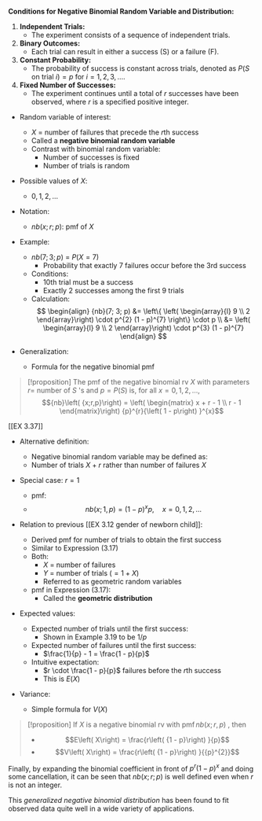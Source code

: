 **Conditions for Negative Binomial Random Variable and Distribution:**
1. **Independent Trials:**
	- The experiment consists of a sequence of independent trials.
1. **Binary Outcomes:**
	- Each trial can result in either a success (S) or a failure (F).
1. **Constant Probability:**
	- The probability of success is constant across trials, denoted as $P(S \text{ on trial } i) = p$ for $i = 1, 2, 3, \ldots$.
1. **Fixed Number of Successes:**
	- The experiment continues until a total of $r$ successes have been observed, where $r$ is a specified positive integer.
- Random variable of interest: 
	- $X$ = number of failures that precede the $r$th success
	- Called a **negative binomial random variable**
	- Contrast with binomial random variable:
		- Number of successes is fixed
		- Number of trials is random
- Possible values of $X$: 
	- $0, 1, 2, \ldots$
- Notation:
	- ${nb}(x; r; p)$: pmf of $X$

- Example:
	- ${nb}(7; 3; p)$ = $P(X = 7)$
		- Probability that exactly 7 failures occur before the 3rd success
    - Conditions:
		- 10th trial must be a success
		- Exactly 2 successes among the first 9 trials
	- Calculation:
$$
	\begin{align}
      {nb}(7; 3; p) 
      &= \left\{ \left( \begin{array}{l} 9 \\ 2 \end{array}\right) \cdot p^{2} (1 - p)^{7} \right\} \cdot p \\
      &= \left( \begin{array}{l} 9 \\ 2 \end{array}\right) \cdot p^{3} (1 - p)^{7}
    \end{align}
$$
- Generalization:
	- Formula for the negative binomial pmf


> [!proposition]
The pmf of the negative binomial rv $X$ with parameters $r =$ number of
$S$ 's and $p = P\left( S\right)$ is, for all $x = 0,1,2,\ldots$,
$${nb}\left( {x;r,p}\right) = \left( \begin{matrix} x + r - 1 \\ r - 1 \end{matrix}\right) {p}^{r}{\left( 1 - p\right) }^{x}$$

[[EX 3.37]] 

- Alternative definition:
	- Negative binomial random variable may be defined as:
    - Number of trials $X + r$ rather than number of failures $X$
- Special case: $r = 1$
	- pmf:
    - $$
    {nb}(x; 1, p) = (1 - p)^{x} p, \quad x = 0, 1, 2, \ldots \tag{3.17}
    $$

- Relation to previous [[EX 3.12 gender of newborn child]]:
    - Derived pmf for number of trials to obtain the first success
	- Similar to Expression (3.17)
	- Both:
	    - $X$ = number of failures
	    - $Y$ = number of trials $(= 1 + X)$
	    - Referred to as geometric random variables
	- pmf in Expression (3.17):
	    - Called the **geometric distribution**

- Expected values:
	- Expected number of trials until the first success:
	    - Shown in Example 3.19 to be $1/p$
	- Expected number of failures until the first success:
	    - $\frac{1}{p} - 1 = \frac{1 - p}{p}$
	- Intuitive expectation:
	    - $r \cdot \frac{1 - p}{p}$ failures before the $r$th success
	    - This is $E(X)$
- Variance:
	- Simple formula for $V(X)$

> [!proposition]
> If $X$ is a negative binomial rv with
$\operatorname{pmf}{nb}\left( {x;r,p}\right)$ , then
> - $$E\left( X\right) = \frac{r\left( {1 - p}\right) }{p}$$
> - $$V\left( X\right) = \frac{r\left( {1 - p}\right) }{{p}^{2}}$$

Finally, by expanding the binomial coefficient in front of ${p}^{r}{\left( 1 - p\right) }^{x}$ and doing some cancellation, it can be seen that ${nb}\left( {x;r;p}\right)$ is well defined even when $r$ is not an integer. 

This *generalized negative binomial distribution* has been found to fit observed data quite well in a wide variety of applications.